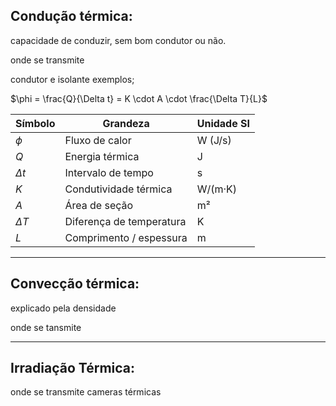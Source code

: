 ## Condução térmica: 

capacidade de conduzir, sem bom condutor ou não. 

onde se transmite

condutor e isolante exemplos; 


$\phi = \frac{Q}{\Delta t} = K \cdot A \cdot \frac{\Delta T}{L}$

| Símbolo    | Grandeza                 | Unidade SI |
| ---------- | ------------------------ | ---------- |
| $\phi$     | Fluxo de calor           | W (J/s)    |
| $Q$        | Energia térmica          | J          |
| $\Delta t$ | Intervalo de tempo       | s          |
| $K$        | Condutividade térmica    | W/(m·K)    |
| $A$        | Área de seção            | m²         |
| $\Delta T$ | Diferença de temperatura | K          |
| $L$        | Comprimento / espessura  | m          |

---
## Convecção térmica:

explicado pela densidade

onde se tansmite

---
## Irradiação Térmica:

onde se transmite
cameras térmicas
